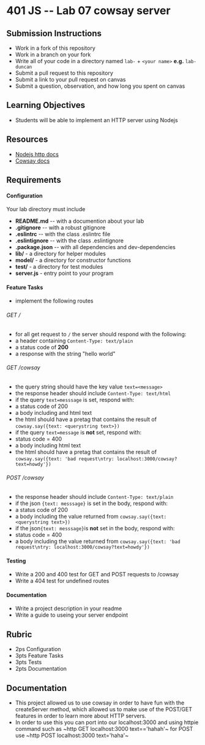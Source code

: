 401 JS --  Lab 07 cowsay server
===

## Submission Instructions
  * Work in a fork of this repository
  * Work in a branch on your fork
  * Write all of your code in a directory named `lab-` + `<your name>` **e.g.** `lab-duncan`
  * Submit a pull request to this repository
  * Submit a link to your pull request on canvas
  * Submit a question, observation, and how long you spent on canvas  

## Learning Objectives  
* Students will be able to implement an HTTP server using Nodejs

## Resources  
* [Nodejs http docs]
* [Cowsay docs]

## Requirements  
#### Configuration  
<!-- list of files, configurations, tools, ect that are required -->
Your lab directory must include  
* **README.md** -- with a documention about your lab
* **.gitignore** -- with a robust gitignore
* **.eslintrc** -- with the class .eslintrc file
* **.eslintignore** -- with the class .eslintignore
* **.package.json** -- with all dependencies and dev-dependencies
* **lib/** - a directory for helper modules
* **model/** - a directory for constructor functions
* **test/** - a directory for test modules
* **server.js** - entry point to your program

#### Feature Tasks  
* implement the following routes  

###### GET /
* for all get request to `/` the server should respond with the following:
 * a header containing `Content-Type: text/plain`
 * a status code of **200**
 * a response with the string "hello world"

###### GET /cowsay
* the query string should have the key value `text=<message>`
* the response header should include `Content-Type: text/html`
* if the query `text=messsage` is set, respond with:  
 * a status code of 200
 * a body including and html text
 * the html should have a pretag that contains the result of `cowsay.say({text: <querystring text>})`
* if the query `text=message` is **not** set, respond with:  
 * status code = 400
 * a body including html text
 * the html should have a pretag that contains the result of `cowsay.say({text: 'bad request\ntry: localhost:3000/cowsay?text=howdy'})`

###### POST /cowsay
* the response header should include `Content-Type: text/plain`
* if the json `{text: messsage}` is set in the body, respond with:  
 * a status code of 200
 * a body including the value returned from `cowsay.say({text: <querystring text>})`
* if the json`{text: messsage}`is **not** set in the body, respond with:  
 * status code = 400
 * a body including the value returned from `cowsay.say({text: 'bad request\ntry: localhost:3000/cowsay?text=howdy'})`

#### Testing  
* Write a 200 and 400 test for GET and POST requests to /cowsay
* Write a 404 test for undefined routes

####  Documentation  
* Write a project description in your readme
* Write a guide to useing your server endpoint

## Rubric  
* 2ps Configuration
* 3pts Feature Tasks
* 3pts Tests
* 2pts Documentation

<!-- links -->
[Nodejs http docs]: https://nodejs.org/api/http.html
[Cowsay docs]: https://github.com/piuccio/cowsay

## Documentation
* This project allowed us to use cowsay in order to have fun with the createServer method,
which allowed us to make use of the POST/GET features in order to learn more about HTTP servers.
* In order to use this you can port into our localhost:3000 and using httpie command such as ~http GET
localhost:3000 text=='hahah'~ for POST use ~http POST localhost:3000 text='haha'~
